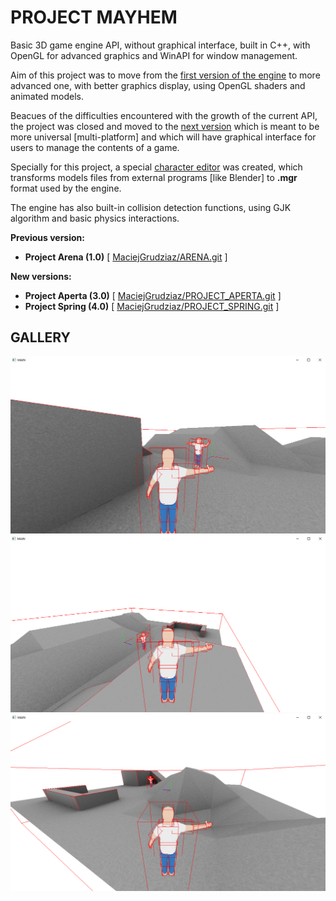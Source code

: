 # PROJECT MAYHEM
Basic 3D game engine API, without graphical interface, built in C++, with OpenGL for advanced graphics and WinAPI for window management.

Aim of this project was to move from the [first version of the engine](https://github.com/MaciejGrudziaz/ARENA.git) to more advanced one, with better graphics display, using OpenGL shaders and animated models.

Beacues of the difficulties encountered with the growth of the current API, the project was closed and moved to the [next version](https://github.com/MaciejGrudziaz/PROJECT_APERTA.git) which is meant to be more universal [multi-platform] and which will have graphical interface for users to manage the contents of a game. 

Specially for this project, a special [character editor](https://github.com/MaciejGrudziaz/CHARACTER_EDITOR.git) was created, which transforms models files from external programs [like Blender] to **.mgr** format used by the engine.

The engine has also built-in collision detection functions, using GJK algorithm and basic physics interactions.

**Previous version:**
- **Project Arena (1.0)** [ [MaciejGrudziaz/ARENA.git](https://github.com/MaciejGrudziaz/ARENA.git) ]

**New versions:**
- **Project Aperta (3.0)** [ [MaciejGrudziaz/PROJECT_APERTA.git](https://github.com/MaciejGrudziaz/PROJECT_APERTA.git) ]
- **Project Spring (4.0)** [ [MaciejGrudziaz/PROJECT_SPRING.git](https://github.com/MaciejGrudziaz/PROJECT_SPRING.git) ]

## GALLERY
![screenshot of the project](https://github.com/MaciejGrudziaz/PROJECT_MAYHEM/blob/master/Screenshots/mayhem_screenshot_1.PNG)
![screenshot of the project](https://github.com/MaciejGrudziaz/PROJECT_MAYHEM/blob/master/Screenshots/mayhem_screenshot_2.PNG)
![screenshot of the project](https://github.com/MaciejGrudziaz/PROJECT_MAYHEM/blob/master/Screenshots/mayhem_screenshot_3.png)
